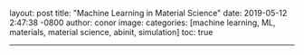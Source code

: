 

layout: post
title:  "Machine Learning in Material Science"
date:   2019-05-12 2:47:38 -0800
author: conor
image: 
categories: [machine learning, ML, materials, material science, abinit, simulation]
toc: true

---


